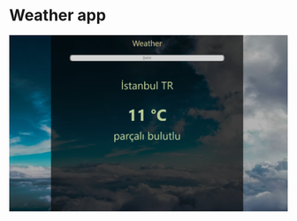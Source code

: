 # Weather app
![weather](https://github.com/Mehmetalitortumlu/weather-app/blob/master/public/img/weather.png)

